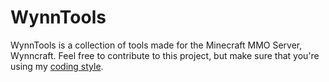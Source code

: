 WynnTools
=========
WynnTools is a collection of tools made for the Minecraft MMO Server, Wynncraft. Feel free to contribute to this project, but make sure that you're using my [coding style](https://github.com/xJeremyCx/WynnTools/wiki/Jeremy's-HTML,-CSS,-JavaScript-and-PHP-Coding-Style).
